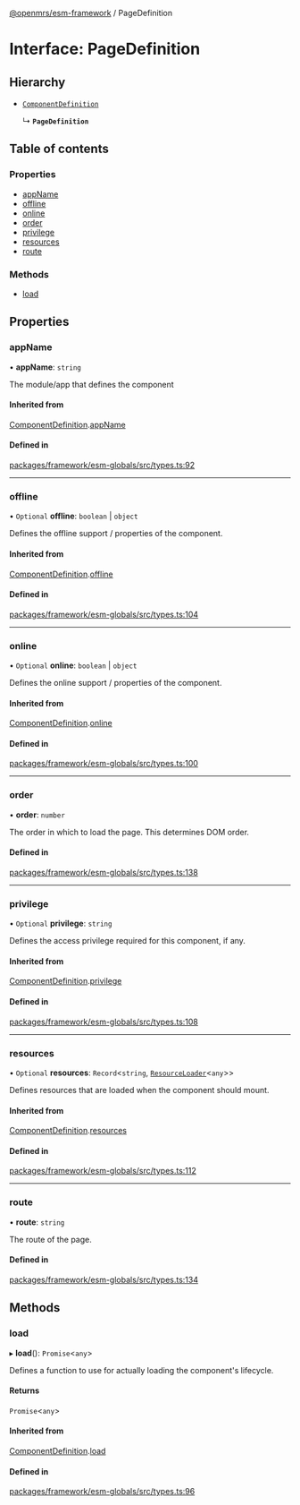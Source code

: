 [@openmrs/esm-framework](../API.md) / PageDefinition

# Interface: PageDefinition

## Hierarchy

- [`ComponentDefinition`](ComponentDefinition.md)

  ↳ **`PageDefinition`**

## Table of contents

### Properties

- [appName](PageDefinition.md#appname)
- [offline](PageDefinition.md#offline)
- [online](PageDefinition.md#online)
- [order](PageDefinition.md#order)
- [privilege](PageDefinition.md#privilege)
- [resources](PageDefinition.md#resources)
- [route](PageDefinition.md#route)

### Methods

- [load](PageDefinition.md#load)

## Properties

### appName

• **appName**: `string`

The module/app that defines the component

#### Inherited from

[ComponentDefinition](ComponentDefinition.md).[appName](ComponentDefinition.md#appname)

#### Defined in

[packages/framework/esm-globals/src/types.ts:92](https://github.com/openmrs/openmrs-esm-core/blob/master/packages/framework/esm-globals/src/types.ts#L92)

___

### offline

• `Optional` **offline**: `boolean` \| `object`

Defines the offline support / properties of the component.

#### Inherited from

[ComponentDefinition](ComponentDefinition.md).[offline](ComponentDefinition.md#offline)

#### Defined in

[packages/framework/esm-globals/src/types.ts:104](https://github.com/openmrs/openmrs-esm-core/blob/master/packages/framework/esm-globals/src/types.ts#L104)

___

### online

• `Optional` **online**: `boolean` \| `object`

Defines the online support / properties of the component.

#### Inherited from

[ComponentDefinition](ComponentDefinition.md).[online](ComponentDefinition.md#online)

#### Defined in

[packages/framework/esm-globals/src/types.ts:100](https://github.com/openmrs/openmrs-esm-core/blob/master/packages/framework/esm-globals/src/types.ts#L100)

___

### order

• **order**: `number`

The order in which to load the page. This determines DOM order.

#### Defined in

[packages/framework/esm-globals/src/types.ts:138](https://github.com/openmrs/openmrs-esm-core/blob/master/packages/framework/esm-globals/src/types.ts#L138)

___

### privilege

• `Optional` **privilege**: `string`

Defines the access privilege required for this component, if any.

#### Inherited from

[ComponentDefinition](ComponentDefinition.md).[privilege](ComponentDefinition.md#privilege)

#### Defined in

[packages/framework/esm-globals/src/types.ts:108](https://github.com/openmrs/openmrs-esm-core/blob/master/packages/framework/esm-globals/src/types.ts#L108)

___

### resources

• `Optional` **resources**: `Record`<`string`, [`ResourceLoader`](ResourceLoader.md)<`any`\>\>

Defines resources that are loaded when the component should mount.

#### Inherited from

[ComponentDefinition](ComponentDefinition.md).[resources](ComponentDefinition.md#resources)

#### Defined in

[packages/framework/esm-globals/src/types.ts:112](https://github.com/openmrs/openmrs-esm-core/blob/master/packages/framework/esm-globals/src/types.ts#L112)

___

### route

• **route**: `string`

The route of the page.

#### Defined in

[packages/framework/esm-globals/src/types.ts:134](https://github.com/openmrs/openmrs-esm-core/blob/master/packages/framework/esm-globals/src/types.ts#L134)

## Methods

### load

▸ **load**(): `Promise`<`any`\>

Defines a function to use for actually loading the component's lifecycle.

#### Returns

`Promise`<`any`\>

#### Inherited from

[ComponentDefinition](ComponentDefinition.md).[load](ComponentDefinition.md#load)

#### Defined in

[packages/framework/esm-globals/src/types.ts:96](https://github.com/openmrs/openmrs-esm-core/blob/master/packages/framework/esm-globals/src/types.ts#L96)
